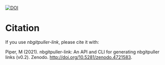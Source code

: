 [![DOI](https://zenodo.org/badge/342656602.svg)](https://zenodo.org/badge/latestdoi/342656602)


Citation
========

If you use *nbgitpuller-link*, please cite it with:

Piper, M (2021). nbgitpuller-link: An API and CLI for generating nbgitpuller links (v0.2). Zenodo. http://doi.org/10.5281/zenodo.4721583.
